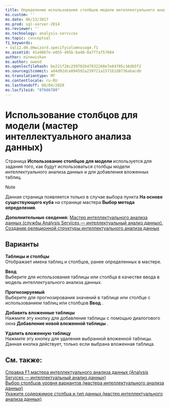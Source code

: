 ```yaml
---
title: Определение использования столбцов модели интеллектуального анализа данных (мастер интеллектуального анализа данные) | Документация Майкрософт
ms.custom: ''
ms.date: 06/13/2017
ms.prod: sql-server-2014
ms.reviewer: ''
ms.technology: analysis-services
ms.topic: conceptual
f1_keywords:
- sql12.dm.dmwizard.specifycolumnusage.f1
ms.assetid: 41a9867e-e055-495b-ba40-0a7ffaf57604
author: minewiskan
ms.author: owend
ms.openlocfilehash: be221f26c259702b47832268e7e84785c16db5f2
ms.sourcegitcommit: ad4d92dce894592a259721a1571b1d8736abacdb
ms.translationtype: MT
ms.contentlocale: ru-RU
ms.lasthandoff: 08/04/2020
ms.locfileid: "87666780"
---
```

# <a name="specify-mining-model-column-usage-data-mining-wizard"></a>Использование столбцов для модели (мастер интеллектуального анализа данных)
  Страница **Использование столбцов для модели** используется для задания того, как будут использоваться столбцы модели интеллектуального анализа данных и для добавления вложенных таблиц.  
  
> [!NOTE]  
>  Данная страница появляется только в случае выбора пункта **На основе существующего куба** на странице мастера **Выбор метода определения**.  
  
 **Дополнительные сведения:** [Мастер интеллектуального анализа данных (службы Analysis Services — интеллектуальный анализ данных)](data-mining/data-mining-wizard-analysis-services-data-mining.md), [Создание реляционной структуры интеллектуального анализа данных](data-mining/create-a-relational-mining-structure.md)  
  
## <a name="options"></a>Варианты  
 **Таблицы и столбцы**  
 Отображает имена таблиц и столбцов, ранее определенных в мастере.  
  
 **Ввод**  
 Выберите для использования таблицы или столбца в качестве ввода в модель интеллектуального анализа данных.  
  
 **Прогнозируемый**  
 Выберите для прогнозирования значений в таблице или столбце с использованием таблиц или столбцов **Ввод** .  
  
 **Добавить вложенные таблицы**  
 Нажмите эту кнопку для добавления таблицы с помощью диалогового окна **Добавление новой вложенной таблицы** .  
  
 **Удалить вложенную таблицу**  
 Нажмите эту кнопку для удаления выбранной вложенной таблицы. Данная кнопка действует, только если выбрана вложенная таблица.  
  
## <a name="see-also"></a>См. также:  
 [Справка F1 мастера интеллектуального анализа данных &#40;Analysis Services — интеллектуальный анализ данных&#41;](data-mining-wizard-f1-help-analysis-services-data-mining.md)   
 [Выбор столбцов уровня вариантов &#40;мастера интеллектуального анализа данных&#41;](select-case-level-columns-data-mining-wizard.md)   
 [Укажите содержимое столбца и тип данных &#40;мастер интеллектуального анализа данных&#41;](specify-the-column-s-content-and-data-type-data-mining-wizard.md)  
  
  
